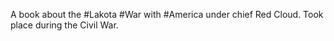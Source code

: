 A book about the #Lakota #War with #America under chief Red Cloud. Took place during the Civil War. 